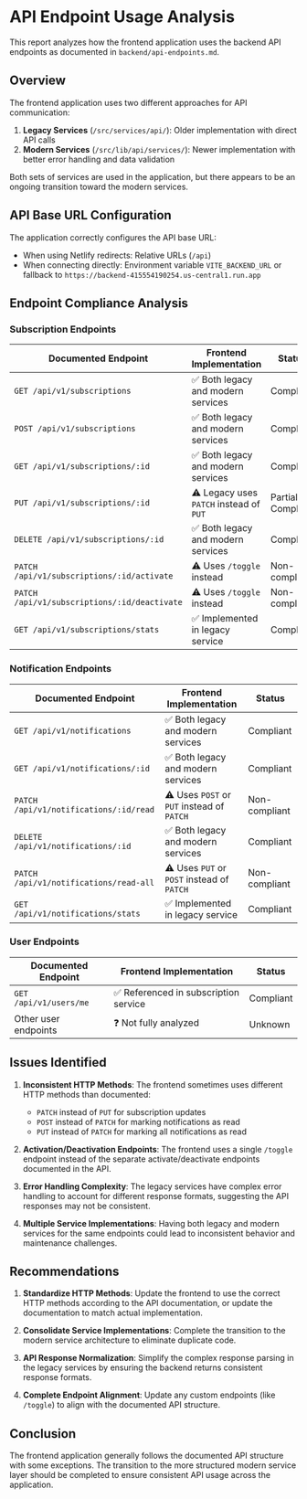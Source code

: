 # API Endpoint Usage Analysis

This report analyzes how the frontend application uses the backend API endpoints as documented in `backend/api-endpoints.md`.

## Overview

The frontend application uses two different approaches for API communication:

1. **Legacy Services** (`/src/services/api/`): Older implementation with direct API calls
2. **Modern Services** (`/src/lib/api/services/`): Newer implementation with better error handling and data validation

Both sets of services are used in the application, but there appears to be an ongoing transition toward the modern services.

## API Base URL Configuration

The application correctly configures the API base URL:

- When using Netlify redirects: Relative URLs (`/api`)
- When connecting directly: Environment variable `VITE_BACKEND_URL` or fallback to `https://backend-415554190254.us-central1.run.app`

## Endpoint Compliance Analysis

### Subscription Endpoints

| Documented Endpoint | Frontend Implementation | Status |
|--------------------|-------------------------|--------|
| `GET /api/v1/subscriptions` | ✅ Both legacy and modern services | Compliant |
| `POST /api/v1/subscriptions` | ✅ Both legacy and modern services | Compliant |
| `GET /api/v1/subscriptions/:id` | ✅ Both legacy and modern services | Compliant |
| `PUT /api/v1/subscriptions/:id` | ⚠️ Legacy uses `PATCH` instead of `PUT` | Partially Compliant |
| `DELETE /api/v1/subscriptions/:id` | ✅ Both legacy and modern services | Compliant |
| `PATCH /api/v1/subscriptions/:id/activate` | ⚠️ Uses `/toggle` instead | Non-compliant |
| `PATCH /api/v1/subscriptions/:id/deactivate` | ⚠️ Uses `/toggle` instead | Non-compliant |
| `GET /api/v1/subscriptions/stats` | ✅ Implemented in legacy service | Compliant |

### Notification Endpoints

| Documented Endpoint | Frontend Implementation | Status |
|--------------------|-------------------------|--------|
| `GET /api/v1/notifications` | ✅ Both legacy and modern services | Compliant |
| `GET /api/v1/notifications/:id` | ✅ Both legacy and modern services | Compliant |
| `PATCH /api/v1/notifications/:id/read` | ⚠️ Uses `POST` or `PUT` instead of `PATCH` | Non-compliant |
| `DELETE /api/v1/notifications/:id` | ✅ Both legacy and modern services | Compliant |
| `PATCH /api/v1/notifications/read-all` | ⚠️ Uses `PUT` or `POST` instead of `PATCH` | Non-compliant |
| `GET /api/v1/notifications/stats` | ✅ Implemented in legacy service | Compliant |

### User Endpoints

| Documented Endpoint | Frontend Implementation | Status |
|--------------------|-------------------------|--------|
| `GET /api/v1/users/me` | ✅ Referenced in subscription service | Compliant |
| Other user endpoints | ❓ Not fully analyzed | Unknown |

## Issues Identified

1. **Inconsistent HTTP Methods**: The frontend sometimes uses different HTTP methods than documented:
   - `PATCH` instead of `PUT` for subscription updates
   - `POST` instead of `PATCH` for marking notifications as read
   - `PUT` instead of `PATCH` for marking all notifications as read

2. **Activation/Deactivation Endpoints**: The frontend uses a single `/toggle` endpoint instead of the separate activate/deactivate endpoints documented in the API.

3. **Error Handling Complexity**: The legacy services have complex error handling to account for different response formats, suggesting the API responses may not be consistent.

4. **Multiple Service Implementations**: Having both legacy and modern services for the same endpoints could lead to inconsistent behavior and maintenance challenges.

## Recommendations

1. **Standardize HTTP Methods**: Update the frontend to use the correct HTTP methods according to the API documentation, or update the documentation to match actual implementation.

2. **Consolidate Service Implementations**: Complete the transition to the modern service architecture to eliminate duplicate code.

3. **API Response Normalization**: Simplify the complex response parsing in the legacy services by ensuring the backend returns consistent response formats.

4. **Complete Endpoint Alignment**: Update any custom endpoints (like `/toggle`) to align with the documented API structure.

## Conclusion

The frontend application generally follows the documented API structure with some exceptions. The transition to the more structured modern service layer should be completed to ensure consistent API usage across the application. 